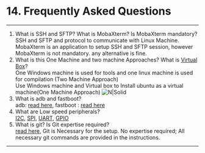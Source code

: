 # 14. Frequently Asked Questions

------------

   1. What is SSH and SFTP? What is MobaXterm? Is MobaXterm mandatory?
      <br>SSH and SFTP and protocol to communicate with Linux Machine. MobaXterm is an application to setup SSH and SFTP session, however MobaXterm is not mandatory. any alternative is fine.
   2. What is this One Machine and two machine Approaches? What is [Virtual Box](https://en.wikipedia.org/wiki/VirtualBox)?
      <br>One Windows machine is used for tools and one linux machine is used for compilation (Two Machine Approach)
      <br>Use Windows machine and Virtual box to Install ubuntu as a virtual machine(One Machine Approach)
![N|Solid](../pics/faq/faq-vm1.jpg)
   3. What is adb and fastboot?
      <br>adb: [read here](https://developer.android.com/studio/command-line/adb),  fastboot : [read here](https://www.androidcentral.com/android-z-what-fastboot)
   4. What are Low speed peripherals?
      <br>[I2C](https://en.wikipedia.org/wiki/I%C2%B2C), [SPI](https://en.wikipedia.org/wiki/Serial_Peripheral_Interface), [UART](https://en.wikipedia.org/wiki/Universal_asynchronous_receiver-transmitter), [GPIO](https://en.wikipedia.org/wiki/General-purpose_input/output)
   5. What is git? Is Git expertise required?
      <br>[read here](https://en.wikipedia.org/wiki/Git), Git is Necessary for the setup. No expertise required; All necessary git  commands are provided in the instructions.

------------